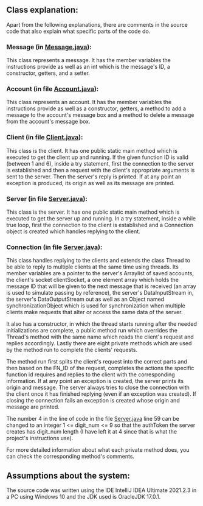 ## Class explanation:

Apart from the following explanations, there are comments in the source code that also
explain what specific parts of the code do.

### Message (in [Message.java](src/Message.java)):

This class represents a message. It has the member variables the instructions
provide as well as an int which is the message's ID, a constructor, getters, and a setter.

### Account (in file [Account.java](src/Account.java)):

This class represents an account. It has the member variables the instructions
provide as well as a constructor, getters, a method to add a message to the account's
message box and a method to delete a message from the account's message box.

### Client (in file [Client.java](src/Client.java)):

This class is the client. It has one public static main method which is executed
to get the client up and running. If the given function ID is valid (between 1 and 6),
inside a try statement, first the connection to the server is established and then a
request with the client's appropriate arguments is sent to the server. Then the server's
reply is printed. If at any point an exception is produced, its origin as well as its
message are printed.

### Server (in file [Server.java](src/Server.java)):

This class is the server. It has one public static main method which is executed
to get the server up and running. In a try statement, inside a while true loop,
first the connection to the client is established and a Connection object is
created which handles replying to the client.

### Connection (in file [Server.java](src/Server.java)):

This class handles replying to the clients and extends the class Thread to be
able to reply to multiple clients at the same time using threads. Its member
variables are a pointer to the server's Arraylist of saved accounts, the client's
socket clientSocket, a one element array which holds the message ID that will
be given to the next message that is received (an array is used to simulate
passing by reference), the server's DataInputStream in, the server's
DataOutputStream out as well as an Object named synchronizationObject which is
used for synchronization when multiple clients make requests that alter or access
the same data of the server.

It also has a constructor, in which the thread starts running after the needed
initializations are complete, a public method run which overrides the Thread's
method with the same name which reads the client's request and replies
accordingly. Lastly there are eight private methods which are used by the method
run to complete the clients' requests.

The method run first splits the client's request into the correct parts and then
based on the FN_ID of the request, completes the actions the specific function id
requires and replies to the client with the corresponding information. If at any
point an exception is created, the server prints its origin and message. The server
always tries to close the connection with the client once it has finished replying
(even if an exception was created). If closing the connection fails an exception
is created whose origin and message are printed.

The number 4 in the line of code in the file [Server.java](src/Server.java)
line 59 can be changed to an integer 1 <= digit_num <= 9 so that the authToken the server
creates has digit_num length (I have left it at 4 since that is what the project's
instructions use).

For more detailed information about what each private method does, you can check
the corresponding method's comments.

## Assumptions about the system:

The source code was written using the IDE IntelliJ IDEA Ultimate 2021.2.3 in a PC
using Windows 10 and the JDK used is OracleJDK 17.0.1.